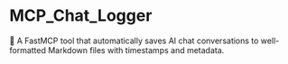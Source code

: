 # MCP_Chat_Logger
📝 A FastMCP tool that automatically saves AI chat conversations to well-formatted Markdown files with timestamps and metadata.
